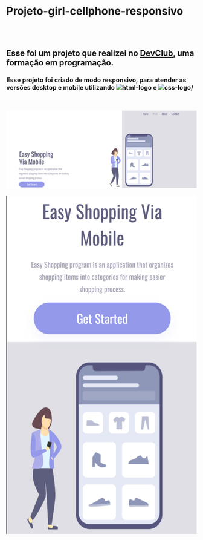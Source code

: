 # Projeto-girl-cellphone-responsivo
<br>
<br>
<h2>Esse foi um projeto que realizei no <a href="https://rodolfomori.com.br/devclub">DevClub</a>, uma formação em programação.</h2>
<h3>Esse projeto foi criado de modo responsivo, para atender as versões desktop e mobile utilizando <img src="https://img.shields.io/badge/HTML5-E34F26?style=for-the-badge&logo=html5&logoColor=white" alt=html-logo />  e  <img src="https://img.shields.io/badge/CSS3-1572B6?style=for-the-badge&logo=css3&logoColor=white" alt=css-logo/> </h3>
<br>
<br>
<img src="https://github.com/Cleber-Dev23/Projeto-girl-cellphone-responsivo/blob/master/assets/Desktop.png?raw=true" />
<br>
<br>
<img src="https://github.com/Cleber-Dev23/Projeto-girl-cellphone-responsivo/blob/master/assets/Mobile.png?raw=true" />
